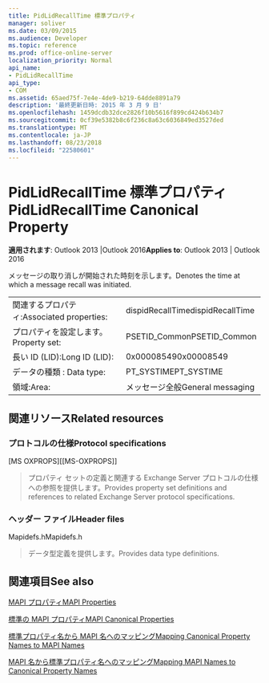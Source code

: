 ```yaml
---
title: PidLidRecallTime 標準プロパティ
manager: soliver
ms.date: 03/09/2015
ms.audience: Developer
ms.topic: reference
ms.prod: office-online-server
localization_priority: Normal
api_name:
- PidLidRecallTime
api_type:
- COM
ms.assetid: 65aed75f-7e4e-4de9-b219-64dde8891a79
description: '最終更新日時: 2015 年 3 月 9 日'
ms.openlocfilehash: 1459dcdb32dce2826f10b5616f899cd424b634b7
ms.sourcegitcommit: 0cf39e5382b8c6f236c8a63c6036849ed3527ded
ms.translationtype: MT
ms.contentlocale: ja-JP
ms.lasthandoff: 08/23/2018
ms.locfileid: "22580601"
---
```

# <a name="pidlidrecalltime-canonical-property"></a><span data-ttu-id="d735f-103">PidLidRecallTime 標準プロパティ</span><span class="sxs-lookup"><span data-stu-id="d735f-103">PidLidRecallTime Canonical Property</span></span>

  
  
<span data-ttu-id="d735f-104">**適用されます**: Outlook 2013 |Outlook 2016</span><span class="sxs-lookup"><span data-stu-id="d735f-104">**Applies to**: Outlook 2013 | Outlook 2016</span></span> 
  
<span data-ttu-id="d735f-105">メッセージの取り消しが開始された時刻を示します。</span><span class="sxs-lookup"><span data-stu-id="d735f-105">Denotes the time at which a message recall was initiated.</span></span>
  
|||
|:-----|:-----|
|<span data-ttu-id="d735f-106">関連するプロパティ:</span><span class="sxs-lookup"><span data-stu-id="d735f-106">Associated properties:</span></span>  <br/> |<span data-ttu-id="d735f-107">dispidRecallTime</span><span class="sxs-lookup"><span data-stu-id="d735f-107">dispidRecallTime</span></span>  <br/> |
|<span data-ttu-id="d735f-108">プロパティを設定します。</span><span class="sxs-lookup"><span data-stu-id="d735f-108">Property set:</span></span>  <br/> |<span data-ttu-id="d735f-109">PSETID_Common</span><span class="sxs-lookup"><span data-stu-id="d735f-109">PSETID_Common</span></span>  <br/> |
|<span data-ttu-id="d735f-110">長い ID (LID):</span><span class="sxs-lookup"><span data-stu-id="d735f-110">Long ID (LID):</span></span>  <br/> |<span data-ttu-id="d735f-111">0x00008549</span><span class="sxs-lookup"><span data-stu-id="d735f-111">0x00008549</span></span>  <br/> |
|<span data-ttu-id="d735f-112">データの種類 : </span><span class="sxs-lookup"><span data-stu-id="d735f-112">Data type:</span></span>  <br/> |<span data-ttu-id="d735f-113">PT_SYSTIME</span><span class="sxs-lookup"><span data-stu-id="d735f-113">PT_SYSTIME</span></span>  <br/> |
|<span data-ttu-id="d735f-114">領域:</span><span class="sxs-lookup"><span data-stu-id="d735f-114">Area:</span></span>  <br/> |<span data-ttu-id="d735f-115">メッセージ全般</span><span class="sxs-lookup"><span data-stu-id="d735f-115">General messaging</span></span>  <br/> |
   
## <a name="related-resources"></a><span data-ttu-id="d735f-116">関連リソース</span><span class="sxs-lookup"><span data-stu-id="d735f-116">Related resources</span></span>

### <a name="protocol-specifications"></a><span data-ttu-id="d735f-117">プロトコルの仕様</span><span class="sxs-lookup"><span data-stu-id="d735f-117">Protocol specifications</span></span>

<span data-ttu-id="d735f-118">[MS OXPROPS]</span><span class="sxs-lookup"><span data-stu-id="d735f-118">[[MS-OXPROPS]]</span></span> 
  
> <span data-ttu-id="d735f-119">プロパティ セットの定義と関連する Exchange Server プロトコルの仕様への参照を提供します。</span><span class="sxs-lookup"><span data-stu-id="d735f-119">Provides property set definitions and references to related Exchange Server protocol specifications.</span></span>
    
### <a name="header-files"></a><span data-ttu-id="d735f-120">ヘッダー ファイル</span><span class="sxs-lookup"><span data-stu-id="d735f-120">Header files</span></span>

<span data-ttu-id="d735f-121">Mapidefs.h</span><span class="sxs-lookup"><span data-stu-id="d735f-121">Mapidefs.h</span></span>
  
> <span data-ttu-id="d735f-122">データ型定義を提供します。</span><span class="sxs-lookup"><span data-stu-id="d735f-122">Provides data type definitions.</span></span>
    
## <a name="see-also"></a><span data-ttu-id="d735f-123">関連項目</span><span class="sxs-lookup"><span data-stu-id="d735f-123">See also</span></span>



[<span data-ttu-id="d735f-124">MAPI プロパティ</span><span class="sxs-lookup"><span data-stu-id="d735f-124">MAPI Properties</span></span>](mapi-properties.md)
  
[<span data-ttu-id="d735f-125">標準の MAPI プロパティ</span><span class="sxs-lookup"><span data-stu-id="d735f-125">MAPI Canonical Properties</span></span>](mapi-canonical-properties.md)
  
[<span data-ttu-id="d735f-126">標準プロパティ名から MAPI 名へのマッピング</span><span class="sxs-lookup"><span data-stu-id="d735f-126">Mapping Canonical Property Names to MAPI Names</span></span>](mapping-canonical-property-names-to-mapi-names.md)
  
[<span data-ttu-id="d735f-127">MAPI 名から標準プロパティ名へのマッピング</span><span class="sxs-lookup"><span data-stu-id="d735f-127">Mapping MAPI Names to Canonical Property Names</span></span>](mapping-mapi-names-to-canonical-property-names.md)

